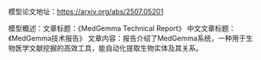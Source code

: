 模型论文地址：https://arxiv.org/abs/2507.05201

模型概述：文章标题：《MedGemma Technical Report》
中文文章标题：《MedGemma技术报告》
文章内容：报告介绍了MedGemma系统，一种用于生物医学文献挖掘的高效工具，能自动化提取生物实体及其关系。
